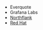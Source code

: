 * Everquote
* Grafana Labs
* [Northflank](https://northflank.com)
* [Red Hat](https://www.redhat.com)
